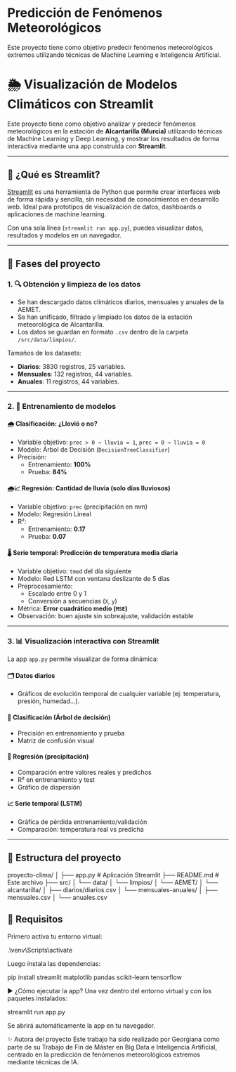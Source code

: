 # Predicción de Fenómenos Meteorológicos

Este proyecto tiene como objetivo predecir fenómenos meteorológicos extremos utilizando técnicas de Machine Learning e Inteligencia Artificial.

# 🌦️ Visualización de Modelos Climáticos con Streamlit

Este proyecto tiene como objetivo analizar y predecir fenómenos meteorológicos en la estación de **Alcantarilla (Murcia)** utilizando técnicas de Machine Learning y Deep Learning, y mostrar los resultados de forma interactiva mediante una app construida con **Streamlit**.

---

## 🚀 ¿Qué es Streamlit?

[Streamlit](https://streamlit.io/) es una herramienta de Python que permite crear interfaces web de forma rápida y sencilla, sin necesidad de conocimientos en desarrollo web. Ideal para prototipos de visualización de datos, dashboards o aplicaciones de machine learning.

Con una sola línea (`streamlit run app.py`), puedes visualizar datos, resultados y modelos en un navegador.

---

## 🧠 Fases del proyecto

### 1. 🔍 Obtención y limpieza de los datos

- Se han descargado datos climáticos diarios, mensuales y anuales de la AEMET.
- Se han unificado, filtrado y limpiado los datos de la estación meteorológica de Alcantarilla.
- Los datos se guardan en formato `.csv` dentro de la carpeta `/src/data/limpios/`.

Tamaños de los datasets:
- **Diarios**: 3830 registros, 25 variables.
- **Mensuales**: 132 registros, 44 variables.
- **Anuales**: 11 registros, 44 variables.

---

### 2. 🧪 Entrenamiento de modelos

#### 🌧️ Clasificación: ¿Llovió o no?
- Variable objetivo: `prec > 0 → lluvia = 1`, `prec = 0 → lluvia = 0`
- Modelo: Árbol de Decisión (`DecisionTreeClassifier`)
- Precisión:
  - Entrenamiento: **100%**
  - Prueba: **84%**

#### 🌧️📈 Regresión: Cantidad de lluvia (solo días lluviosos)
- Variable objetivo: `prec` (precipitación en mm)
- Modelo: Regresión Lineal
- R²:
  - Entrenamiento: **0.17**
  - Prueba: **0.07**

#### 🌡️ Serie temporal: Predicción de temperatura media diaria
- Variable objetivo: `tmed` del día siguiente
- Modelo: Red LSTM con ventana deslizante de 5 días
- Preprocesamiento:
  - Escalado entre 0 y 1
  - Conversión a secuencias (`X`, `y`)
- Métrica: **Error cuadrático medio (`MSE`)**
- Observación: buen ajuste sin sobreajuste, validación estable

---

### 3. 📊 Visualización interactiva con Streamlit

La app `app.py` permite visualizar de forma dinámica:

#### 🗂️ Datos diarios
- Gráficos de evolución temporal de cualquier variable (ej: temperatura, presión, humedad...).

#### 🤖 Clasificación (Árbol de decisión)
- Precisión en entrenamiento y prueba
- Matriz de confusión visual

#### 🔬 Regresión (precipitación)
- Comparación entre valores reales y predichos
- R² en entrenamiento y test
- Gráfico de dispersión

#### 📈 Serie temporal (LSTM)
- Gráfica de pérdida entrenamiento/validación
- Comparación: temperatura real vs predicha

---

## 📁 Estructura del proyecto

proyecto-clima/
│
├── app.py # Aplicación Streamlit
├── README.md # Este archivo
├── src/
│ └── data/
│ └── limpios/
│ └── AEMET/
│ └── alcantarilla/
│ ├── diarios/diarios.csv
│ └── mensuales-anuales/
│ ├── mensuales.csv
│ └── anuales.csv

## 🔧 Requisitos

Primero activa tu entorno virtual:

  .\venv\Scripts\activate

Luego instala las dependencias:

pip install streamlit matplotlib pandas scikit-learn tensorflow

▶️ ¿Cómo ejecutar la app?
Una vez dentro del entorno virtual y con los paquetes instalados:

streamlit run app.py

Se abrirá automáticamente la app en tu navegador.

✨ Autora del proyecto
Este trabajo ha sido realizado por Georgiana como parte de su Trabajo de Fin de Máster en Big Data e Inteligencia Artificial, centrado en la predicción de fenómenos meteorológicos extremos mediante técnicas de IA.